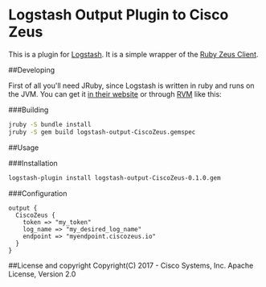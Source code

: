 # Logstash Output Plugin to Cisco Zeus

This is a plugin for [Logstash](https://github.com/elastic/logstash).
It is a simple wrapper of the [Ruby Zeus Client](https://github.com/CiscoZeus/ruby-zeusclient).

##Developing

First of all you'll need JRuby, since Logstash is written in ruby and runs on the JVM.
You can get it [in their website](http://jruby.org/download) or through [RVM](https://rvm.io/) like this:

###Building

```sh
jruby -S bundle install
jruby -S gem build logstash-output-CiscoZeus.gemspec
```

##Usage

###Installation

```sh
logstash-plugin install logstash-output-CiscoZeus-0.1.0.gem
```

###Configuration

```
output {
  CiscoZeus {
    token => "my_token"
    log_name => "my_desired_log_name"
    endpoint => "myendpoint.ciscozeus.io"
  }
}
```

##License and copyright
Copyright(C) 2017 - Cisco Systems, Inc.
Apache License, Version 2.0

